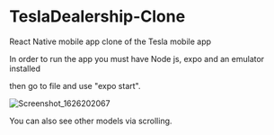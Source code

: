 # TeslaDealership-Clone
React Native mobile app clone of the Tesla mobile app

In order to run the app you must have Node js, expo and an emulator installed

then go to file and use "expo start".

![Screenshot_1626202067](https://user-images.githubusercontent.com/47334942/125508603-83538ea8-67b2-4f62-a020-0dfbcbb6f062.png)

You can also see other models via scrolling.

